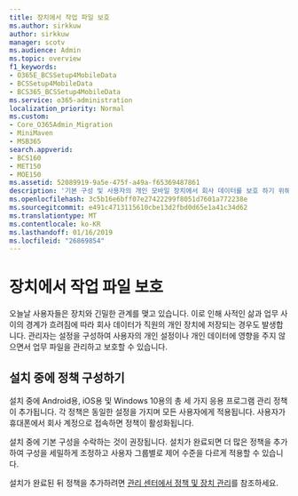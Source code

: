 ```yaml
---
title: 장치에서 작업 파일 보호
ms.author: sirkkuw
author: sirkkuw
manager: scotv
ms.audience: Admin
ms.topic: overview
f1_keywords:
- O365E_BCSSetup4MobileData
- BCSSetup4MobileData
- BCS365_BCSSetup4MobileData
ms.service: o365-administration
localization_priority: Normal
ms.custom:
- Core_O365Admin_Migration
- MiniMaven
- MSB365
search.appverid:
- BCS160
- MET150
- MOE150
ms.assetid: 52089919-9a5e-475f-a49a-f65369487861
description: '기본 구성 및 사용자의 개인 모바일 장치에서 회사 데이터를 보호 하기 위해 응용 프로그램 관리 정책 추가 (영문)을 소개 합니다. '
ms.openlocfilehash: 3c5b16e6bff07e27422299f8051d7601a772238e
ms.sourcegitcommit: e491c4713115610cbe13d2fbd0d65e1a41c34d62
ms.translationtype: MT
ms.contentlocale: ko-KR
ms.lasthandoff: 01/16/2019
ms.locfileid: "26869854"
---
```

# <a name="protect-work-files-on-devices"></a>장치에서 작업 파일 보호

오늘날 사용자들은 장치와 긴밀한 관계를 맺고 있습니다. 이로 인해 사적인 삶과 업무 사이의 경계가 흐려짐에 따라 회사 데이터가 직원의 개인 장치에 저장되는 경우도 발생합니다. 관리자는 설정을 구성하여 사용자의 개인 설정이나 개인 데이터에 영향을 주지 않으면서 업무 파일을 관리하고 보호할 수 있습니다.
  
## <a name="configuring-policies-during-setup"></a>설치 중에 정책 구성하기

설치 중에 Android용, iOS용 및 Windows 10용의 총 세 가지 응용 프로그램 관리 정책이 추가됩니다. 각 정책은 동일한 설정을 가지며 모든 사용자에게 적용됩니다. 사용자가 휴대폰에서 회사 계정으로 접속하면 정책이 활성화됩니다.
  
설치 중에 기본 구성을 수락하는 것이 권장됩니다. 설치가 완료되면 더 많은 정책을 추가하여 구성을 세밀하게 조정하고 사용자 그룹별로 제어 수준을 다르게 적용할 수 있습니다.
  
설치가 완료된 뒤 정책을 추가하려면 [관리 센터에서 정책 및 장치 관리](manage.md)를 참조하세요.
  

